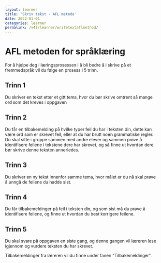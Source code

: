 ```yaml
---
layout: learner
title: 'Skriv tekst - AFL metode'
date: 2022-01-01
categories: learner
permalink: /v4l/learner/writetextaflmethod/
---
```


# AFL metoden for språklæring

For å hjelpe deg i læringsprosessen i å bli bedre å i skrive på et fremmedspråk vil du følge en prosess i 5 trinn.

## Trinn 1

Du skriver en tekst etter et gitt tema, hvor du bør skrive omtrent så mange ord som det kreves i oppgaven

## Trinn 2

Du får en tilbakemelding på hvilke typer feil du har i teksten din, dette kan være ord som er skrevet feil, eller at du har brutt noen grammatiske regler.
Du skal sitte i gruppe sammen med andre elever og sammen prøve å identifisere feilene i tekstene dere har skrevet, og så finne ut hvordan dere bør skrive denne teksten annerledes.

## Trinn 3

Du skriver en ny tekst innenfor samme tema, hvor målet er du nå skal prøve å unngå de feilene du hadde sist.

## Trinn 4

Du får tilbakemeldinger på feil i teksten din, og som sist må du prøve å identifisere feilene, og finne ut hvordan du best korrigere feilene.

## Trinn 5

Du skal svare på oppgaven en siste gang, og denne gangen vil læreren lese igjennom og vurdere teksten du har skrevet.

Tilbakemeldinger fra læreren vil du finne under fanen "Tilbakemeldinger".